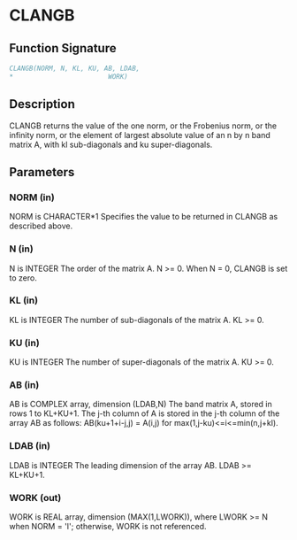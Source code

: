 # CLANGB

## Function Signature

```fortran
CLANGB(NORM, N, KL, KU, AB, LDAB,
*                        WORK)
```

## Description


 CLANGB  returns the value of the one norm,  or the Frobenius norm, or
 the  infinity norm,  or the element of  largest absolute value  of an
 n by n band matrix  A,  with kl sub-diagonals and ku super-diagonals.

## Parameters

### NORM (in)

NORM is CHARACTER*1 Specifies the value to be returned in CLANGB as described above.

### N (in)

N is INTEGER The order of the matrix A. N >= 0. When N = 0, CLANGB is set to zero.

### KL (in)

KL is INTEGER The number of sub-diagonals of the matrix A. KL >= 0.

### KU (in)

KU is INTEGER The number of super-diagonals of the matrix A. KU >= 0.

### AB (in)

AB is COMPLEX array, dimension (LDAB,N) The band matrix A, stored in rows 1 to KL+KU+1. The j-th column of A is stored in the j-th column of the array AB as follows: AB(ku+1+i-j,j) = A(i,j) for max(1,j-ku)<=i<=min(n,j+kl).

### LDAB (in)

LDAB is INTEGER The leading dimension of the array AB. LDAB >= KL+KU+1.

### WORK (out)

WORK is REAL array, dimension (MAX(1,LWORK)), where LWORK >= N when NORM = 'I'; otherwise, WORK is not referenced.

